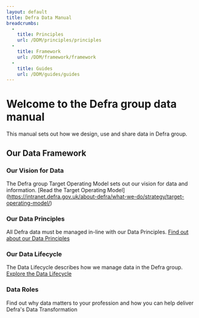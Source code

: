 ```yaml
---
layout: default
title: Defra Data Manual
breadcrumbs:
  -
    title: Principles
    url: /DDM/principles/principles
  -
    title: Framework
    url: /DDM/framework/framework
  -
    title: Guides
    url: /DDM/guides/guides
---
```


# Welcome to the Defra group data manual
This manual sets out how we design, use and share data in Defra group.

## Our Data Framework

### Our Vision for Data

The Defra group Target Operating Model sets out our vision for data and information. [Read the Target Operating Model] (https://intranet.defra.gov.uk/about-defra/what-we-do/strategy/target-operating-model/)

### Our Data Principles

All Defra data must be managed in-line with our Data Principles. [Find out about our Data Principles](/DDM/framework/principles)

### Our Data Lifecycle

The Data Lifecycle describes how we manage data in the Defra group. [Explore the Data Lifecycle](/DDM/framework/lifecycle)

### Data Roles

Find out why data matters to your profession and how you can help deliver Defra's Data Transformation


